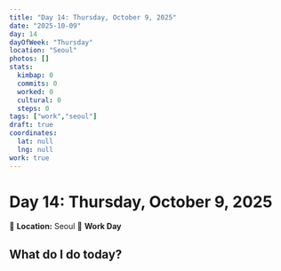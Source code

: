 ```yaml
---
title: "Day 14: Thursday, October 9, 2025"
date: "2025-10-09"
day: 14
dayOfWeek: "Thursday"
location: "Seoul"
photos: []
stats:
  kimbap: 0
  commits: 0
  worked: 0
  cultural: 0
  steps: 0
tags: ["work","seoul"]
draft: true
coordinates:
  lat: null
  lng: null
work: true
---
```

# Day 14: Thursday, October 9, 2025

📍 **Location:** Seoul
💼 **Work Day**

## What do I do today?


